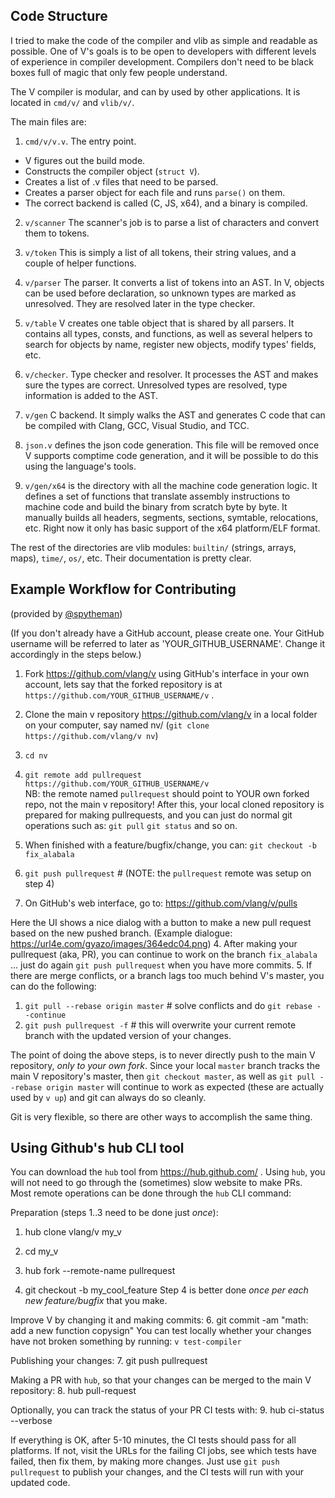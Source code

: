 ## Code Structure

I tried to make the code of the compiler and vlib as simple and readable as
possible.  One of V's goals is to be open to developers with different levels
of experience in compiler development. Compilers don't need to be black boxes
full of magic that only few people understand.

The V compiler is modular, and can by used by other applications. It is located in `cmd/v/` and `vlib/v/`.

The main files are:

1. `cmd/v/v.v`. The entry point.

- V figures out the build mode.
- Constructs the compiler object (`struct V`).
- Creates a list of .v files that need to be parsed.
- Creates a parser object for each file and runs `parse()` on them.
- The correct backend is called (C, JS, x64), and a binary is compiled.

2. `v/scanner` The scanner's job is to parse a list of characters and convert
them to tokens.

3. `v/token` This is simply a list of all tokens, their string values, and a
couple of helper functions.

4. `v/parser` The parser. It converts a list of tokens into an AST.
In V, objects can be used before declaration, so unknown types are marked as unresolved.
They are resolved later in the type checker.

5. `v/table` V creates one table object that is shared by all parsers. It
contains all types, consts, and functions, as well as several helpers to search
for objects by name, register new objects, modify types' fields, etc.

6. `v/checker`. Type checker and resolver. It processes the AST and makes sure
the types are correct. Unresolved types are resolved, type information is added
to the AST.

7. `v/gen` C backend. It simply walks the AST and generates C code that can be
compiled with Clang, GCC, Visual Studio, and TCC.

8. `json.v` defines the json code generation. This file will be removed once V
supports comptime code generation, and it will be possible to do this using the
language's tools.

9. `v/gen/x64` is the directory with all the machine code generation logic. It
defines a set of functions that translate assembly instructions to machine code
and build the binary from scratch byte by byte. It manually builds all headers,
segments, sections, symtable, relocations, etc. Right now it only has basic
support of the x64 platform/ELF format.

The rest of the directories are vlib modules: `builtin/` (strings, arrays,
maps), `time/`, `os/`, etc. Their documentation is pretty clear.

## Example Workflow for Contributing
(provided by [@spytheman](https://github.com/spytheman))

(If you don't already have a GitHub account, please create one. Your GitHub
username will be referred to later as 'YOUR_GITHUB_USERNAME'. Change it
accordingly in the steps below.)

1. Fork https://github.com/vlang/v using GitHub's interface in your own account, lets say that the forked repository is at
`https://github.com/YOUR_GITHUB_USERNAME/v` .
2. Clone the main v repository https://github.com/vlang/v in a local folder on your computer, say named nv/ 
(`git clone https://github.com/vlang/v nv`)
3. `cd nv`
4. `git remote add pullrequest https://github.com/YOUR_GITHUB_USERNAME/v`  
NB: the remote named `pullrequest` should point to YOUR own forked repo, not the main v repository!
After this, your local cloned repository is prepared for making pullrequests, and you can just do normal git operations such as: `git pull` `git status` and so on.

1. When finished with a feature/bugfix/change, you can: 
`git checkout -b fix_alabala`
2. `git push pullrequest`  # (NOTE: the `pullrequest` remote was setup on step 4)
3. On GitHub's web interface, go to: https://github.com/vlang/v/pulls  

Here the UI shows a nice dialog with a button to make a new pull request based on
the new pushed branch. 
(Example dialogue: https://url4e.com/gyazo/images/364edc04.png)
4. After making your pullrequest (aka, PR), you can continue to work on the
branch `fix_alabala` ... just do again `git push pullrequest` when you have more commits.
5. If there are merge conflicts, or a branch lags too much behind V's master,
you can do the following:
   1. `git pull --rebase origin master` # solve conflicts and do `git rebase --continue`
   2. `git push pullrequest -f` # this will overwrite your current remote branch with the updated version of your changes.

The point of doing the above steps, is to never directly push to the main V
repository, *only to your own fork*. Since your local `master` branch tracks the
main V repository's master, then `git checkout master`, as well as `git pull --rebase origin master` will continue to work as expected (these are actually used by `v up`) and git can always do so cleanly.

Git is very flexible, so there are other ways to accomplish the same thing.

## Using Github's hub CLI tool

You can download the `hub` tool from https://hub.github.com/ . Using
`hub`, you will not need to go through the (sometimes) slow website 
to make PRs. Most remote operations can be done through the `hub` CLI 
command:

Preparation (steps 1..3 need to be done just *once*):
1. hub clone vlang/v my_v
2. cd my_v
3. hub fork --remote-name pullrequest

4. git checkout -b my_cool_feature
Step 4 is better done *once per each new feature/bugfix* that you make.

Improve V by changing it and making commits:
6. git commit -am "math: add a new function copysign"
You can test locally whether your changes have not broken something by 
running: `v test-compiler`

Publishing your changes:
7. git push pullrequest

Making a PR with `hub`, so that your changes can be merged to the main
V repository:
8. hub pull-request

Optionally, you can track the status of your PR CI tests with:
9. hub ci-status --verbose

If everything is OK, after 5-10 minutes, the CI tests should pass for
all platforms. If not, visit the URLs for the failing CI jobs, see
which tests have failed, then fix them, by making more changes. Just use 
`git push pullrequest` to publish your changes, and the CI tests will
run with your updated code.
